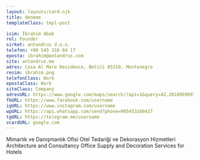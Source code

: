 ```yaml
---
layout: layouts/card.njk
title: deneme
templateClass: tmpl-post

isim: İbrahim Abak
rol: Founder
sirket: antandrus d.o.o.
telefon: +90 545 316 84 17
eposta: ibrahim@antandrus.com
site: antandrus.me
adres: Casa Al Mare Residence, Bečići 85310, Montenegro
resim: ibrahim.png
telefonClass: Work
epostaClass: Work
siteClass: Company
adresURL: https://www.google.com/maps/search/?api=1&query=42.281896909790596,18.87642178684473
fbURL: https://www.facebook.com/username
igURL: https://www.instagram.com/username
wpURL: https://api.whatsapp.com/send?phone=905453168417
tgURL: https://telegram.me/username
vcardURL: google.com
---
```


Mimarlık ve Danışmanlık Ofisi Otel Tedariği ve Dekorasyon Hizmetleri
Architecture and Consultancy Office Supply and Decoration Services for Hotels
